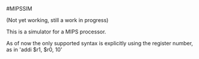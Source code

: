 #MIPSSIM

(Not yet working, still a work in progress)


This is a simulator for a MIPS processor. 


As of now the only supported syntax is explicitly using the register number, as in 'addi $r1, $r0, 10'
